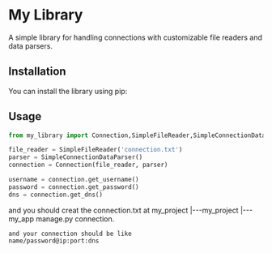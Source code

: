 # My Library

A simple library for handling connections with customizable file readers and data parsers.

## Installation

You can install the library using pip:


## Usage

```python
from my_library import Connection,SimpleFileReader,SimpleConnectionDataParser

file_reader = SimpleFileReader('connection.txt')
parser = SimpleConnectionDataParser()
connection = Connection(file_reader, parser)

username = connection.get_username()
password = connection.get_password()
dns = connection.get_dns()
```

and you should creat the connection.txt at 
my_project
	|---my_project
	|---my_app
	manage.py
	connection.
	
	and your connection should be like 
	name/password@ip:port:dns